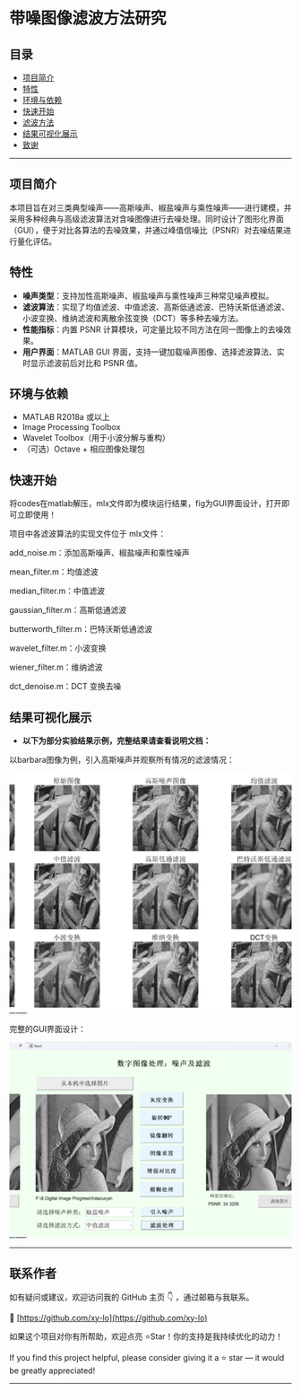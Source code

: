 # 带噪图像滤波方法研究

## 目录

- [项目简介](#项目简介)  
- [特性](#特性)  
- [环境与依赖](#环境与依赖)  
- [快速开始](#快速开始)  
- [滤波方法](#滤波方法)  
- [结果可视化展示](#结果可视化展示)  
- [致谢](#致谢)  

---

## 项目简介

本项目旨在对三类典型噪声——高斯噪声、椒盐噪声与乘性噪声——进行建模，并采用多种经典与高级滤波算法对含噪图像进行去噪处理。同时设计了图形化界面（GUI），便于对比各算法的去噪效果，并通过峰值信噪比（PSNR）对去噪结果进行量化评估。

## 特性

- **噪声类型**：支持加性高斯噪声、椒盐噪声与乘性噪声三种常见噪声模拟。  
- **滤波算法**：实现了均值滤波、中值滤波、高斯低通滤波、巴特沃斯低通滤波、小波变换、维纳滤波和离散余弦变换（DCT）等多种去噪方法。  
- **性能指标**：内置 PSNR 计算模块，可定量比较不同方法在同一图像上的去噪效果。  
- **用户界面**：MATLAB GUI 界面，支持一键加载噪声图像、选择滤波算法、实时显示滤波前后对比和 PSNR 值。  

## 环境与依赖

- MATLAB R2018a 或以上  
- Image Processing Toolbox  
- Wavelet Toolbox（用于小波分解与重构）  
- （可选）Octave + 相应图像处理包  

## 快速开始
将codes在matlab解压，mlx文件即为模块运行结果，fig为GUI界面设计，打开即可立即使用！

项目中各滤波算法的实现文件位于 mlx文件：

add_noise.m：添加高斯噪声、椒盐噪声和乘性噪声

mean_filter.m：均值滤波

median_filter.m：中值滤波

gaussian_filter.m：高斯低通滤波

butterworth_filter.m：巴特沃斯低通滤波

wavelet_filter.m：小波变换

wiener_filter.m：维纳滤波

dct_denoise.m：DCT 变换去噪

## 结果可视化展示

- **以下为部分实验结果示例，完整结果请查看说明文档：**
  
以barbara图像为例，引入高斯噪声并观察所有情况的滤波情况：

![Barbara 示例 —— 添加高斯噪声与所有滤波结果](figures/滤波.bmp)



完整的GUI界面设计：

![完整 GUI 界面](figures/GUI.bmp)


---

##  联系作者

如有疑问或建议，欢迎访问我的 GitHub 主页 👇  ，通过邮箱与我联系。

🔗 [https://github.com/xy-lo](https://github.com/xy-lo)

如果这个项目对你有所帮助，欢迎点亮 ⭐Star！你的支持是我持续优化的动力！

If you find this project helpful, please consider giving it a ⭐ star — it would be greatly appreciated!

---

